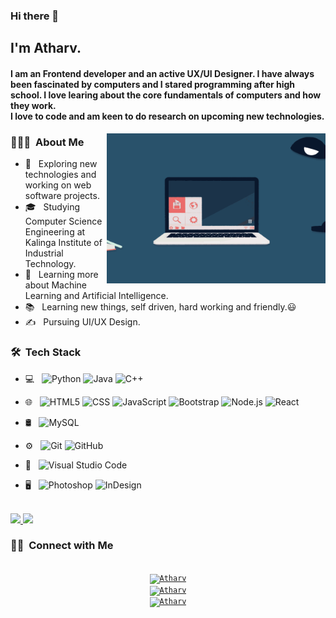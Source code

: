 ### Hi there 👋

<h2>I'm Atharv.</h2>
<h4>I am an Frontend developer and an active UX/UI Designer. I have always been fascinated by computers and I stared programming after high school. I love learing about the core fundamentals of computers and how they work.<br>I love to code and am keen to do research on upcoming new technologies.</h4>

<img align="right" alt="GIF" src="https://github.com/atharv1703/TechGig/blob/master/ff6c7f526d28fa4b87cc3aaaef076156.gif" width="350" height="240" />

<h3> 👨🏻‍💻 &nbsp;About Me </h3>

- 🤔 &nbsp; Exploring new technologies and working on web software projects.
- 🎓 &nbsp; Studying Computer Science Engineering at Kalinga Institute of Industrial Technology.
- 🌱 &nbsp; Learning more about Machine Learning and Artificial Intelligence.
- 📚 &nbsp; Learning new things, self driven, hard working and friendly.😃
- ✍️ &nbsp; Pursuing UI/UX Design.

<h3> 🛠 &nbsp;Tech Stack</h3>

- 💻 &nbsp;
  ![Python](https://img.shields.io/badge/-Python-333333?style=flat&logo=python)
  ![Java](https://img.shields.io/badge/-Java-333333?style=flat&logo=Java&logoColor=007396)
  ![C++](https://img.shields.io/badge/-C++-333333?style=flat&logo=C%2B%2B&logoColor=00599C)
- 🌐 &nbsp;
  ![HTML5](https://img.shields.io/badge/-HTML5-333333?style=flat&logo=HTML5)
  ![CSS](https://img.shields.io/badge/-CSS-333333?style=flat&logo=CSS3&logoColor=1572B6)
  ![JavaScript](https://img.shields.io/badge/-JavaScript-333333?style=flat&logo=javascript)
  ![Bootstrap](https://img.shields.io/badge/-Bootstrap-333333?style=flat&logo=bootstrap&logoColor=563D7C)
  ![Node.js](https://img.shields.io/badge/-Node.js-333333?style=flat&logo=node.js)
  ![React](https://img.shields.io/badge/-React-333333?style=flat&logo=react)
  
- 🛢 &nbsp;
  ![MySQL](https://img.shields.io/badge/-MySQL-333333?style=flat&logo=mysql)
- ⚙️ &nbsp;
  ![Git](https://img.shields.io/badge/-Git-333333?style=flat&logo=git)
  ![GitHub](https://img.shields.io/badge/-GitHub-333333?style=flat&logo=github)
- 🔧 &nbsp;
  ![Visual Studio Code](https://img.shields.io/badge/-Visual%20Studio%20Code-333333?style=flat&logo=visual-studio-code&logoColor=007ACC)
- 🖥 &nbsp;
  ![Photoshop](https://img.shields.io/badge/-Photoshop-333333?style=flat&logo=adobe-photoshop)
  ![InDesign](https://img.shields.io/badge/-InDesign-333333?style=flat&logo=adobe-indesign)

<br/>

<a href="https://github.com/atharv1703">
  <img height="180em" src="https://github-readme-stats.vercel.app/api?username=atharv1703&theme=buefy&show_icons=true" />
  <img height="180em" src="https://github-readme-stats.vercel.app/api/top-langs/?username=atharv1703&theme=buefy&layout=compact" />
</a>

<br/>

<h3> 🤝🏻 &nbsp;Connect with Me </h3>

<p align="center">
<code>
<a href="https://twitter.com/SalpekarAtharv" target="_blank"><img align="center" src="https://cdn.jsdelivr.net/npm/simple-icons@3.0.1/icons/twitter.svg" alt="Atharv" height="30" width="40" /></a>
<a href="https://www.linkedin.com/in/atharv-salpekar-0b756b183/" target="_blank"><img align="center" src="https://cdn.jsdelivr.net/npm/simple-icons@3.0.1/icons/linkedin.svg" alt="Atharv" height="30" width="40"/></a>
<a href="https://www.instagram.com/_atharv_salpekar_/"_blank"><img align="center" src="https://cdn.jsdelivr.net/npm/simple-icons@3.0.1/icons/instagram.svg" alt="Atharv" height="30" width="40" /></a>
</code>
</p>
